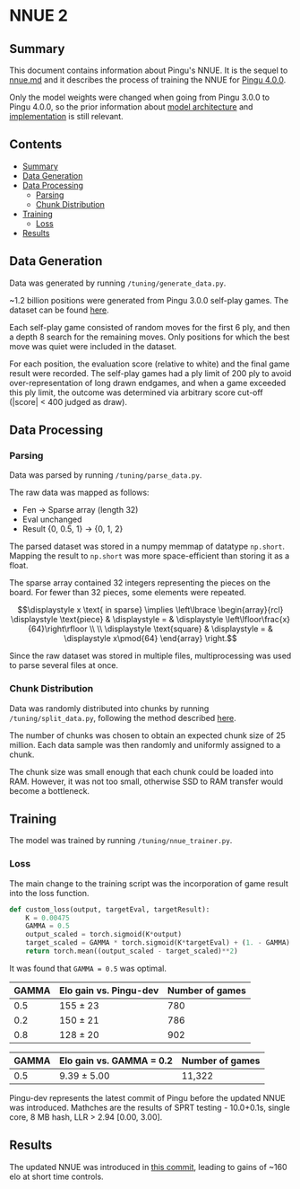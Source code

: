 # NNUE 2

## Summary

This document contains information about Pingu's NNUE. It is the sequel to [nnue.md](/docs/nnue.md) and it describes the process of training the NNUE for [Pingu 4.0.0](https://github.com/WillChing01/Pingu/releases/tag/v4.0.0).

Only the model weights were changed when going from Pingu 3.0.0 to Pingu 4.0.0, so the prior information about [model architecture](/docs/nnue.md#model-architecture) and [implementation](/docs/nnue.md#implementation) is still relevant.

## Contents

- [Summary](#summary)
- [Data Generation](#data-generation)
- [Data Processing](#data-processing)
    - [Parsing](#parsing)
    - [Chunk Distribution](#chunk-distribution)
- [Training](#training)
    - [Loss](#loss)
- [Results](#results)

## Data Generation

Data was generated by running ```/tuning/generate_data.py```.

~1.2 billion positions were generated from Pingu 3.0.0 self-play games. The dataset can be found [here](https://www.kaggle.com/datasets/williamching/pingu-3-0-0-self-play-data).

Each self-play game consisted of random moves for the first 6 ply, and then a depth 8 search for the remaining moves. Only positions for which the best move was quiet were included in the dataset.

For each position, the evaluation score (relative to white) and the final game result were recorded. The self-play games had a ply limit of 200 ply to avoid over-representation of long drawn endgames, and when a game exceeded this ply limit, the outcome was determined via arbitrary score cut-off (|score| < 400 judged as draw).

## Data Processing

### Parsing

Data was parsed by running ```/tuning/parse_data.py```.

The raw data was mapped as follows:
- Fen -> Sparse array (length 32)
- Eval unchanged
- Result {0, 0.5, 1} -> {0, 1, 2}

The parsed dataset was stored in a numpy memmap of datatype ```np.short```. Mapping the result to ```np.short``` was more space-efficient than storing it as a float.

The sparse array contained 32 integers representing the pieces on the board. For fewer than 32 pieces, some elements were repeated.

```math
\displaystyle x \text{ in sparse} \implies \left\lbrace \begin{array}{rcl} \displaystyle \text{piece} & \displaystyle = & \displaystyle \left\lfloor\frac{x}{64}\right\rfloor \\ \\ \displaystyle \text{square} & \displaystyle = & \displaystyle x\pmod{64} \end{array} \right.
```

Since the raw dataset was stored in multiple files, multiprocessing was used to parse several files at once.

### Chunk Distribution

Data was randomly distributed into chunks by running ```/tuning/split_data.py```, following the method described [here](https://blog.janestreet.com/how-to-shuffle-a-big-dataset/).

The number of chunks was chosen to obtain an expected chunk size of 25 million. Each data sample was then randomly and uniformly assigned to a chunk.

The chunk size was small enough that each chunk could be loaded into RAM. However, it was not too small, otherwise SSD to RAM transfer would become a bottleneck.

## Training

The model was trained by running ```/tuning/nnue_trainer.py```.

### Loss

The main change to the training script was the incorporation of game result into the loss function.

```py
def custom_loss(output, targetEval, targetResult):
    K = 0.00475
    GAMMA = 0.5
    output_scaled = torch.sigmoid(K*output)
    target_scaled = GAMMA * torch.sigmoid(K*targetEval) + (1. - GAMMA) * targetResult
    return torch.mean((output_scaled - target_scaled)**2)
```

It was found that ```GAMMA = 0.5``` was optimal.

| GAMMA | Elo gain vs. Pingu-dev | Number of games |
| ----- | ---------------------- | --------------- |
|  0.5  |        155 ± 23        |       780       |
|  0.2  |        150 ± 21        |       786       |
|  0.8  |        128 ± 20        |       902       |

| GAMMA | Elo gain vs. GAMMA = 0.2 | Number of games |
| ----- | ------------------------ | --------------- |
|  0.5  |  9.39 ± 5.00             |     11,322      |

Pingu-dev represents the latest commit of Pingu before the updated NNUE was introduced. Mathches are the results of SPRT testing - 10.0+0.1s, single core, 8 MB hash, LLR > 2.94 [0.00, 3.00].

## Results

The updated NNUE was introduced in [this commit](https://github.com/WillChing01/Pingu/commit/212f4aff02b066053c7ecb8fd9991a258d10de93), leading to gains of ~160 elo at short time controls.
